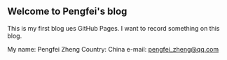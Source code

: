## Welcome to Pengfei's blog

This is my first blog ues GitHub Pages. I want to record something on this blog.

My name: Pengfei Zheng
Country: China
e-mail:  pengfei_zheng@qq.com
